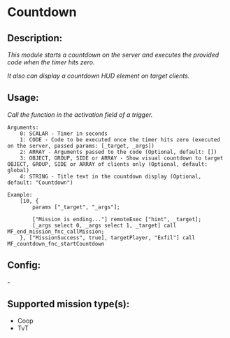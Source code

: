 # Countdown
## Description:
_This module starts a countdown on the server and executes the provided code when the timer hits zero._

_It also can display a countdown HUD element on target clients._

## Usage:
_Call the function in the activation field of a trigger._

```
Arguments:
    0: SCALAR - Timer in seconds
    1: CODE - Code to be executed once the timer hits zero (executed on the server, passed params: [_target, _args])
    2: ARRAY - Arguments passed to the code (Optional, default: [])
    3: OBJECT, GROUP, SIDE or ARRAY - Show visual countdown to target OBJECT, GROUP, SIDE or ARRAY of clients only (Optional, default: global)
    4: STRING - Title text in the countdown display (Optional, default: "Countdown")

Example:
    [10, {
        params ["_target", "_args"];

        ["Mission is ending..."] remoteExec ["hint", _target];
        [_args select 0, _args select 1, _target] call MF_end_mission_fnc_callMission;
    }, ["MissionSuccess", true], targetPlayer, "Exfil"] call MF_countdown_fnc_startCountdown
```

## Config:
\-

## Supported mission type(s):
 - Coop
 - TvT
